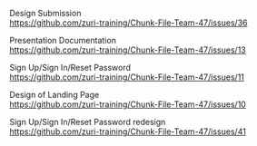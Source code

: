 Design Submission <br>
https://github.com/zuri-training/Chunk-File-Team-47/issues/36

Presentation Documentation <br>
https://github.com/zuri-training/Chunk-File-Team-47/issues/13

Sign Up/Sign In/Reset Password<br>
https://github.com/zuri-training/Chunk-File-Team-47/issues/11

Design of Landing Page<br>
https://github.com/zuri-training/Chunk-File-Team-47/issues/10

Sign Up/Sign In/Reset Password redesign <br>
https://github.com/zuri-training/Chunk-File-Team-47/issues/41